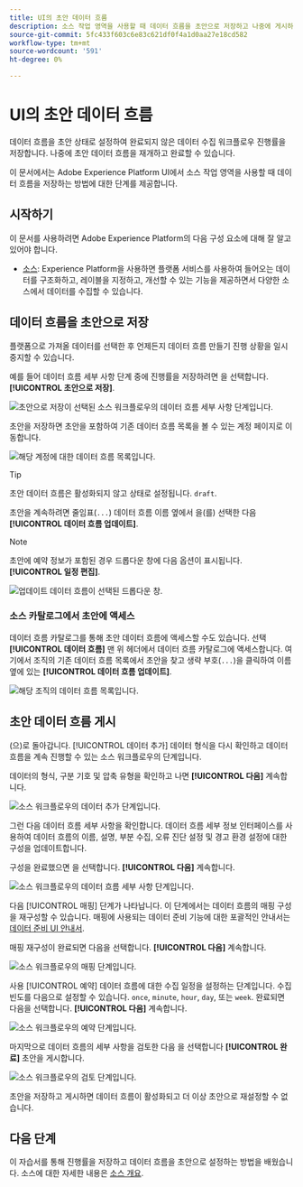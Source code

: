 ```yaml
---
title: UI의 초안 데이터 흐름
description: 소스 작업 영역을 사용할 때 데이터 흐름을 초안으로 저장하고 나중에 게시하는 방법에 대해 알아봅니다.
source-git-commit: 5fc433f603c6e83c621df0f4a1d0aa27e18cd582
workflow-type: tm+mt
source-wordcount: '591'
ht-degree: 0%

---
```


# UI의 초안 데이터 흐름

데이터 흐름을 초안 상태로 설정하여 완료되지 않은 데이터 수집 워크플로우 진행률을 저장합니다. 나중에 초안 데이터 흐름을 재개하고 완료할 수 있습니다.

이 문서에서는 Adobe Experience Platform UI에서 소스 작업 영역을 사용할 때 데이터 흐름을 저장하는 방법에 대한 단계를 제공합니다.

## 시작하기

이 문서를 사용하려면 Adobe Experience Platform의 다음 구성 요소에 대해 잘 알고 있어야 합니다.

* [소스](../../home.md): Experience Platform을 사용하면 플랫폼 서비스를 사용하여 들어오는 데이터를 구조화하고, 레이블을 지정하고, 개선할 수 있는 기능을 제공하면서 다양한 소스에서 데이터를 수집할 수 있습니다.

## 데이터 흐름을 초안으로 저장

플랫폼으로 가져올 데이터를 선택한 후 언제든지 데이터 흐름 만들기 진행 상황을 일시 중지할 수 있습니다.

예를 들어 데이터 흐름 세부 사항 단계 중에 진행률을 저장하려면 을 선택합니다. **[!UICONTROL 초안으로 저장]**.

![초안으로 저장이 선택된 소스 워크플로우의 데이터 흐름 세부 사항 단계입니다.](../../images/tutorials/draft/save-as-draft.png)

초안을 저장하면 초안을 포함하여 기존 데이터 흐름 목록을 볼 수 있는 계정 페이지로 이동합니다.

![해당 계정에 대한 데이터 흐름 목록입니다.](../../images/tutorials/draft/draft-dataflow.png)

>[!TIP]
>
>초안 데이터 흐름은 활성화되지 않고 상태로 설정됩니다. `draft`.

초안을 계속하려면 줄임표(`...`) 데이터 흐름 이름 옆에서 을(를) 선택한 다음 **[!UICONTROL 데이터 흐름 업데이트]**.

>[!NOTE]
>
>초안에 예약 정보가 포함된 경우 드롭다운 창에 다음 옵션이 표시됩니다. **[!UICONTROL 일정 편집]**.

![업데이트 데이터 흐름이 선택된 드롭다운 창.](../../images/tutorials/draft/update-dataflow.png)

### 소스 카탈로그에서 초안에 액세스

데이터 흐름 카탈로그를 통해 초안 데이터 흐름에 액세스할 수도 있습니다. 선택 **[!UICONTROL 데이터 흐름]** 맨 위 헤더에서 데이터 흐름 카탈로그에 액세스합니다. 여기에서 조직의 기존 데이터 흐름 목록에서 초안을 찾고 생략 부호(`...`)을 클릭하여 이름 옆에 있는 **[!UICONTROL 데이터 흐름 업데이트]**.

![해당 조직의 데이터 흐름 목록입니다.](../../images/tutorials/draft/catalog-access.png)

## 초안 데이터 흐름 게시

(으)로 돌아갑니다. [!UICONTROL 데이터 추가] 데이터 형식을 다시 확인하고 데이터 흐름을 계속 진행할 수 있는 소스 워크플로우의 단계입니다.

데이터의 형식, 구분 기호 및 압축 유형을 확인하고 나면 **[!UICONTROL 다음]** 계속합니다.

![소스 워크플로우의 데이터 추가 단계입니다.](../../images/tutorials/draft/select-data.png)

그런 다음 데이터 흐름 세부 사항을 확인합니다. 데이터 흐름 세부 정보 인터페이스를 사용하여 데이터 흐름의 이름, 설명, 부분 수집, 오류 진단 설정 및 경고 환경 설정에 대한 구성을 업데이트합니다.

구성을 완료했으면 을 선택합니다. **[!UICONTROL 다음]** 계속합니다.

![소스 워크플로우의 데이터 흐름 세부 사항 단계입니다.](../../images/tutorials/draft/dataflow-detail.png)

다음 [!UICONTROL 매핑] 단계가 나타납니다. 이 단계에서는 데이터 흐름의 매핑 구성을 재구성할 수 있습니다. 매핑에 사용되는 데이터 준비 기능에 대한 포괄적인 안내서는 [데이터 준비 UI 안내서](../../../data-prep/ui/mapping.md).

매핑 재구성이 완료되면 다음을 선택합니다. **[!UICONTROL 다음]** 계속합니다.

![소스 워크플로우의 매핑 단계입니다.](../../images/tutorials/draft/mapping.png)

사용 [!UICONTROL 예약] 데이터 흐름에 대한 수집 일정을 설정하는 단계입니다. 수집 빈도를 다음으로 설정할 수 있습니다. `once`, `minute`, `hour`, `day`, 또는 `week`. 완료되면 다음을 선택합니다. **[!UICONTROL 다음]** 계속합니다.

![소스 워크플로우의 예약 단계입니다.](../../images/tutorials/draft/scheduling.png)

마지막으로 데이터 흐름의 세부 사항을 검토한 다음 을 선택합니다 **[!UICONTROL 완료]** 초안을 게시합니다.

![소스 워크플로우의 검토 단계입니다.](../../images/tutorials/draft/review.png)

초안을 저장하고 게시하면 데이터 흐름이 활성화되고 더 이상 초안으로 재설정할 수 없습니다.

## 다음 단계

이 자습서를 통해 진행률을 저장하고 데이터 흐름을 초안으로 설정하는 방법을 배웠습니다. 소스에 대한 자세한 내용은 [소스 개요](../../home.md).